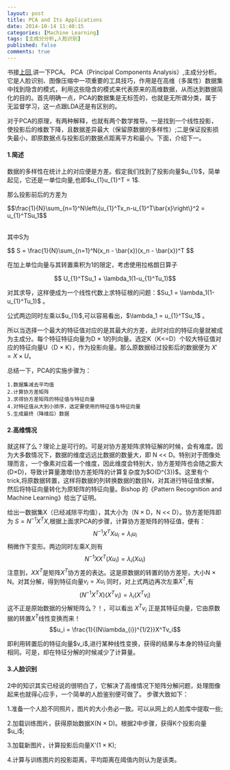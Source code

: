 ```yaml
---
layout: post
title: PCA and Its Applications
date: 2014-10-14 11:40:15
categories: [Machine Learning]
tags: [主成分分析,人脸识别]
published: false
comments: true
---
```

书接[上回](/blog/2014/04/10/seperate-a-sperable-filter/),讲一下PCA。
PCA（Principal Components Analysis）,主成分分析。它是人脸识别、图像压缩中一项重要的工具技巧，作用是在高维（多属性）数据集中找到隐含的模式，利用这些隐含的模式来代表原来的高维数据，从而达到数据简化的目的。首先明确一点，PCA的数据集是无标签的，也就是无所谓分类，属于无监督学习，这一点跟LDA还是有区别的。

对于PCA的原理，有两种解释，也就有两个数学推导。一是找到一个线性投影，使投影后的维数下降，且数据差异最大（保留原数据的多样性）;二是保证投影损失最小，即原数据点与投影后的数据点距离平方和最小。下面，介绍下一。

<!--more-->

<h4>1.简述</h4>
<p>数据的多样性在统计上的对应便是方差。假定我们找到了投影向量$u_{1}$，简单起见，它还是一单位向量,也即$u_{1}u_{1}^T = 1$.</p>
<p>那么投影前后的方差为</p>
<p>$$\frac{1}{N}\sum_{n=1}^N\left\{u_{1}^Tx_n-u_{1}^T\bar{x}\right\}^2 = u_{1}^TSu_1$$</p>
<br>
其中S为
<p>$$ S = \frac{1}{N}\sum_{n=1}^N(x_n - \bar{x})(x_n - \bar{x})^T $$</p>

<p>在加上单位向量与其转置乘积为1的限定，考虑使用拉格朗日算子</p>
<center>$$ U_{1}^TSu_1 + \lambda_1(1-u_{1}^Tu_1)$$</center>
<p>对其求导，这样便成为一个线性代数上求特征根的问题：$Su_1 = \lambda_1(1-u_{1}^Tu_1)$ 。</p>
<p>公式两边同时左乘以$u_{1}$,可以容易看出，$\lambda_1 = u_{1}^TSu_1$ 。</p>

所以当选择一个最大的特征值对应的是其最大的方差，此时对应的特征向量就被成为主成分。每个特征特征向量为D × 1的列向量。选定K（K<=D）个较大特征值对应的特征向量U（D × K），作为投影向量。那么原数据经过投影后的数据便为 $X' = X × U$。

总结一下，PCA的实施步骤为：

    1.数据集减去平均值
    2.计算协方差矩阵
    3.求得协方差矩阵的特征值与特征向量
    4.对特征值从大到小排序，选定要使用的特征值与特征向量
    5.生成最终（降维后）数据

<h4>2.高维情况</h4>
<p>就这样了么？理论上是可行的。可是对协方差矩阵求特征解的时候，会有难度。因为大多数情况下，数据的维度远远比数据的数量大，即 N << D。特别对于图像处理而言，一个像素对应着一个维度，因此维度会特别大，协方差矩阵也会随之膨大(D×D)，导致计算量激增(协方差矩阵的计算复杂度为$O(D^{3})$。这里有个trick,将原数据转置，这样将数据的列转换数据的数目N，对其进行特征值求解，然后将特征向量转化为原矩阵的特征向量。Bishop 的《Pattern Recognition and Machine Learning》给出了证明。</p>

给出一数据集X（已经减除平均值），其大小为（N × D，N << D）。协方差矩阵即为 $S = N^{-1}X^{T}X$,根据上面求PCA的步骤，计算协方差矩阵的特征值，便有：
$$N^{-1}X^{T}Xu_{i} = {\lambda}_{i}u_i$$
稍微作下变形。两边同时左乘$X$,则有
$$N^{-1}XX^T(Xu_{i}) = \lambda_{i}(Xu_{i})$$
注意到，$XX^T$是矩阵$X^T$协方差的表达。这是原数据的转置的协方差矩，大小N × N。对其分解，得到特征向量$v_i = Xu_i$
同时，对上式两边再次左乘$X^T$,有
$$(N^{-1}X^TX)(X^Tv_i) = \lambda_{i}(X^Tv_i)$$
这不正是原始数据的分解矩阵么？！，可以看出 $X^Tv_i$ 正是其特征向量，它由原数据的转置$X^T$线性变换而来！
$$u_i = \frac{1}{(N\lambda_{i})^{1/2}}X^Tv_i$$
<p>即利用转置后的特征向量$v_i$,进行某种线性变换，获得的结果与本身的特征向量相同。可是，却在特征分解的时候减少了计算量。</p>

<h4>3.人脸识别</h4>
  
<p>2中的知识其实已经说的很明白了，它解决了高维情况下矩阵分解问题，处理图像起来也就得心应手，一个简单的人脸鉴别便可做了。
步骤大致如下：</p>

<p>1.准备一个人脸不同照片，图片的大小务必一致。可以从网上的人脸库中提取一些;  
<p>2.加载训练图片，获得原始数据X(N × D)。根据2中步骤，获得K个投影向量$u_i$; 
<p>3.加载新图片，计算投影后向量X'(1 × K); 
<p>4.计算与训练图片的投影距离，平均距离在阈值内则认为是该类。


